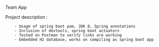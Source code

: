 Team App

Project description :

		- Usage of spring boot pom, JDK 8, Spring annotations
		- Inclusion of devtools, spring boot actuators
		- Tested on Postman to verify links are working
		- Embedded H2 database, works on compiling as spring boot app 